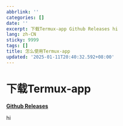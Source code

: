 ```yaml
---
abbrlink: ''
categories: []
date: ''
excerpt: 下载Termux-app Github Releases hi 
lang: zh-CN
sticky: 9999
tags: []
title: 怎么使用Termux-app
updated: '2025-01-11T20:40:32.592+08:00'
---
```

# 下载Termux-app

[**Github Releases**](https://github.com/termux/termux-app/releases/latest)

hi
